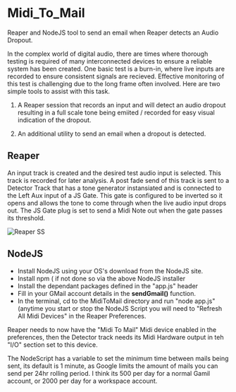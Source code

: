 # Midi_To_Mail
Reaper and NodeJS tool to send an email when Reaper detects an Audio Dropout. 

In the complex world of digital audio, there are times where thorough testing is required of many interconnected devices to ensure a reliable system has been created. One basic test is a burn-in, where live inputs are recorded to ensure consistent signals are recieved. Effective monitoring of this test is challenging due to the long frame often involved. Here are two simple tools to assist with this task.

1. A Reaper session that records an input and will detect an audio dropout resulting in a full scale tone being emiited / recorded for easy visual indication of the dropout. 

1. An additional utility to send an email when a dropout is detected. 

## Reaper
An input track is created and the desired test audio input is selected. This track is recorded for later analysis. A post fade send of this track is sent to a Detector Track that has a tone generator instansiated and is connected to the Left Aux input of a JS Gate. This gate is configured to be inverted so it opens and allows the tone to come through when the live audio input drops out. The JS Gate plug is set to send a Midi Note out when the gate passes its threshold.

![Reaper SS](https://user-images.githubusercontent.com/44496093/110736698-3b76d380-8280-11eb-95a0-ef50f0d8bcfa.png)


## NodeJS
* Install NodeJS using your OS's download from the NodeJS site. 
* Install npm ( if not done so via the above NodeJS installer
* Install the dependant packages defined in the "app.js" header
* Fill in your GMail account details in the **sendGmail()** function.
* In the terminal, cd to the MidiToMail directory and run "node app.js" (anytime you start or stop the NodeJS Script you will need to "Refresh All Midi Devices" in the Reaper Preferences.

Reaper needs to now have the "Midi To Mail" Midi device enabled in the preferences, then the Detector track needs its Midi Hardware output in teh "I/O" section set to this device. 

The NodeScript has a variable to set the minimum time between mails being sent, its default is 1 minute, as Google limits the amount of mails you can send per 24hr rolling period. I think its 500 per day for a normal Gamil account, or 2000 per day for a workspace account.
